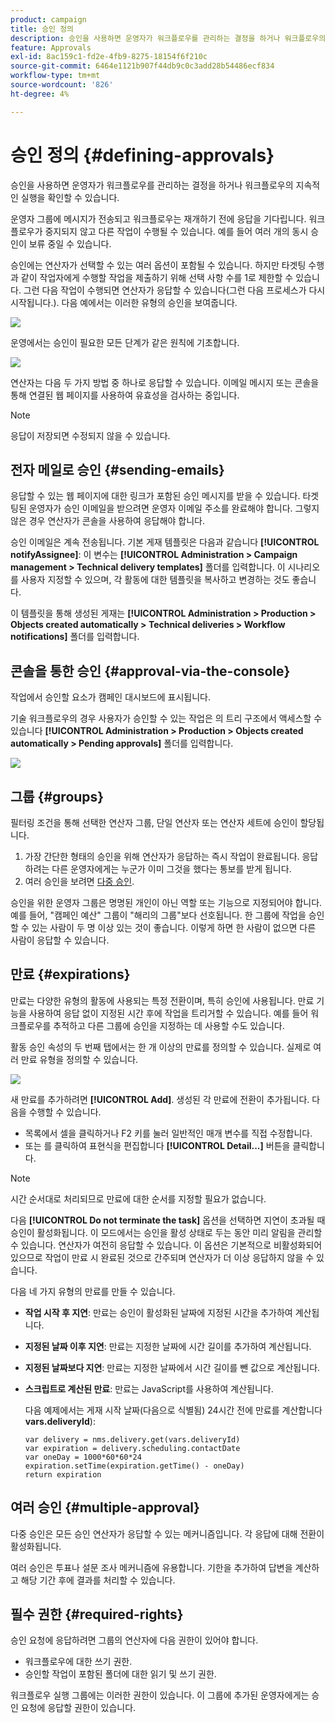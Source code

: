 ```yaml
---
product: campaign
title: 승인 정의
description: 승인을 사용하면 운영자가 워크플로우를 관리하는 결정을 하거나 워크플로우의 지속적인 실행을 확인할 수 있습니다
feature: Approvals
exl-id: 8ac159c1-fd2e-4fb9-8275-18154f6f210c
source-git-commit: 6464e1121b907f44db9c0c3add28b54486ecf834
workflow-type: tm+mt
source-wordcount: '826'
ht-degree: 4%

---
```


# 승인 정의 {#defining-approvals}



승인을 사용하면 운영자가 워크플로우를 관리하는 결정을 하거나 워크플로우의 지속적인 실행을 확인할 수 있습니다.

운영자 그룹에 메시지가 전송되고 워크플로우는 재개하기 전에 응답을 기다립니다. 워크플로우가 중지되지 않고 다른 작업이 수행될 수 있습니다. 예를 들어 여러 개의 동시 승인이 보류 중일 수 있습니다.

승인에는 연산자가 선택할 수 있는 여러 옵션이 포함될 수 있습니다. 하지만 타겟팅 수행과 같이 작업자에게 수행할 작업을 제출하기 위해 선택 사항 수를 1로 제한할 수 있습니다. 그런 다음 작업이 수행되면 연산자가 응답할 수 있습니다(그런 다음 프로세스가 다시 시작됩니다.). 다음 예에서는 이러한 유형의 승인을 보여줍니다.

![](assets/validation-1.png)

운영에서는 승인이 필요한 모든 단계가 같은 원칙에 기초합니다.

![](assets/validation-1-in-op.png)

연산자는 다음 두 가지 방법 중 하나로 응답할 수 있습니다. 이메일 메시지 또는 콘솔을 통해 연결된 웹 페이지를 사용하여 유효성을 검사하는 중입니다.

>[!NOTE]
>
>응답이 저장되면 수정되지 않을 수 있습니다.

## 전자 메일로 승인 {#sending-emails}

응답할 수 있는 웹 페이지에 대한 링크가 포함된 승인 메시지를 받을 수 있습니다. 타겟팅된 운영자가 승인 이메일을 받으려면 운영자 이메일 주소를 완료해야 합니다. 그렇지 않은 경우 연산자가 콘솔을 사용하여 응답해야 합니다.

승인 이메일은 계속 전송됩니다. 기본 게재 템플릿은 다음과 같습니다 **[!UICONTROL notifyAssignee]**: 이 변수는 **[!UICONTROL Administration > Campaign management > Technical delivery templates]** 폴더를 입력합니다. 이 시나리오를 사용자 지정할 수 있으며, 각 활동에 대한 템플릿을 복사하고 변경하는 것도 좋습니다.

이 템플릿을 통해 생성된 게재는 **[!UICONTROL Administration > Production > Objects created automatically > Technical deliveries > Workflow notifications]** 폴더를 입력합니다.

## 콘솔을 통한 승인 {#approval-via-the-console}

작업에서 승인할 요소가 캠페인 대시보드에 표시됩니다.

기술 워크플로우의 경우 사용자가 승인할 수 있는 작업은 의 트리 구조에서 액세스할 수 있습니다 **[!UICONTROL Administration > Production > Objects created automatically > Pending approvals]** 폴더를 입력합니다.

![](assets/validation-node.png)

## 그룹 {#groups}

필터링 조건을 통해 선택한 연산자 그룹, 단일 연산자 또는 연산자 세트에 승인이 할당됩니다.

1. 가장 간단한 형태의 승인을 위해 연산자가 응답하는 즉시 작업이 완료됩니다. 응답하려는 다른 운영자에게는 누군가 이미 그것을 했다는 통보를 받게 됩니다.
1. 여러 승인을 보려면 [다중 승인](#multiple-approval).

승인을 위한 운영자 그룹은 명명된 개인이 아닌 역할 또는 기능으로 지정되어야 합니다. 예를 들어, &quot;캠페인 예산&quot; 그룹이 &quot;해리의 그룹&quot;보다 선호됩니다. 한 그룹에 작업을 승인할 수 있는 사람이 두 명 이상 있는 것이 좋습니다. 이렇게 하면 한 사람이 없으면 다른 사람이 응답할 수 있습니다.

## 만료 {#expirations}

만료는 다양한 유형의 활동에 사용되는 특정 전환이며, 특히 승인에 사용됩니다. 만료 기능을 사용하여 응답 없이 지정된 시간 후에 작업을 트리거할 수 있습니다. 예를 들어 워크플로우를 추적하고 다른 그룹에 승인을 지정하는 데 사용할 수도 있습니다.

활동 승인 속성의 두 번째 탭에서는 한 개 이상의 만료를 정의할 수 있습니다. 실제로 여러 만료 유형을 정의할 수 있습니다.

![](assets/expiration.png)

새 만료를 추가하려면 **[!UICONTROL Add]**. 생성된 각 만료에 전환이 추가됩니다. 다음을 수행할 수 있습니다.

* 목록에서 셀을 클릭하거나 F2 키를 눌러 일반적인 매개 변수를 직접 수정합니다.
* 또는 를 클릭하여 표현식을 편집합니다 **[!UICONTROL Detail...]** 버튼을 클릭합니다.

>[!NOTE]
>
>시간 순서대로 처리되므로 만료에 대한 순서를 지정할 필요가 없습니다.

다음 **[!UICONTROL Do not terminate the task]** 옵션을 선택하면 지연이 초과될 때 승인이 활성화됩니다. 이 모드에서는 승인을 활성 상태로 두는 동안 미리 알림을 관리할 수 있습니다. 연산자가 여전히 응답할 수 있습니다. 이 옵션은 기본적으로 비활성화되어 있으므로 작업이 만료 시 완료된 것으로 간주되며 연산자가 더 이상 응답하지 않을 수 있습니다.

다음 네 가지 유형의 만료를 만들 수 있습니다.

* **작업 시작 후 지연**: 만료는 승인이 활성화된 날짜에 지정된 시간을 추가하여 계산됩니다.
* **지정된 날짜 이후 지연**: 만료는 지정한 날짜에 시간 길이를 추가하여 계산됩니다.
* **지정된 날짜보다 지연**: 만료는 지정한 날짜에서 시간 길이를 뺀 값으로 계산됩니다.
* **스크립트로 계산된 만료**: 만료는 JavaScript를 사용하여 계산됩니다.

   다음 예제에서는 게재 시작 날짜(다음으로 식별됨) 24시간 전에 만료를 계산합니다 **vars.deliveryId**):

   ```
   var delivery = nms.delivery.get(vars.deliveryId)
   var expiration = delivery.scheduling.contactDate
   var oneDay = 1000*60*60*24
   expiration.setTime(expiration.getTime() - oneDay)
   return expiration
   ```

## 여러 승인 {#multiple-approval}

다중 승인은 모든 승인 연산자가 응답할 수 있는 메커니즘입니다. 각 응답에 대해 전환이 활성화됩니다.

여러 승인은 투표나 설문 조사 메커니즘에 유용합니다. 기한을 추가하여 답변을 계산하고 해당 기간 후에 결과를 처리할 수 있습니다.

## 필수 권한 {#required-rights}

승인 요청에 응답하려면 그룹의 연산자에 다음 권한이 있어야 합니다.

* 워크플로우에 대한 쓰기 권한.
* 승인할 작업이 포함된 폴더에 대한 읽기 및 쓰기 권한.

워크플로우 실행 그룹에는 이러한 권한이 있습니다. 이 그룹에 추가된 운영자에게는 승인 요청에 응답할 권한이 있습니다.
